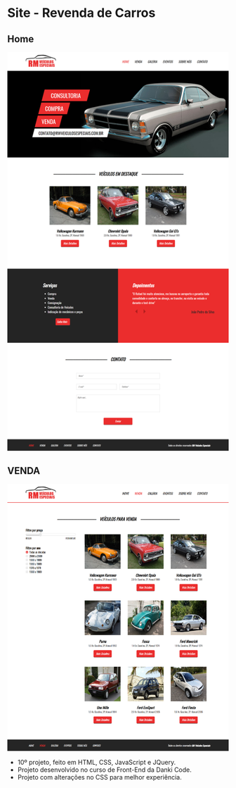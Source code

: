 # Site - Revenda de Carros

## Home

![Screenshot](Home.png)

## VENDA

![Screenshot](Venda.png)

* 10º projeto, feito em HTML, CSS, JavaScript e JQuery.
* Projeto desenvolvido no curso de Front-End da Danki Code.
* Projeto com alterações no CSS para melhor experiência.